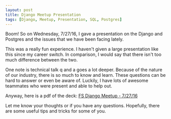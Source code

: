 ```yaml
---
layout: post
title: Django Meetup Presentation
tags: [Django, Meetup, Presentation, SQL, Postgres]
---
```


Boom!  So on Wednesday, 7/27/16, I gave a presentation on the Django and Postgres and the issues that we have been facing lately.

This was a really fun experience.  I haven't given a large presentation like this since my career switch.  In comparison, I would say that there isn't too much difference between the two.  

<!--more-->

One note is technical talk q and a goes a lot deeper.  Because of the nature of our industry, there is so much to know and learn.  These questions can be hard to answer or even be aware of.  Luckily, I have lots of awesome teammates who were present and able to help out.

Anyway, here is a pdf of the deck:  [FS Django Meetup - 7/27/16](http://www.zdlopez.com/assets/FS-Django_Meetup_7-27-16-Lessons_Learned_Using_PostgreSQL.pdf)

Let me know your thoughts or if you have any questions.  Hopefully, there are some useful tips and tricks for some of you.
